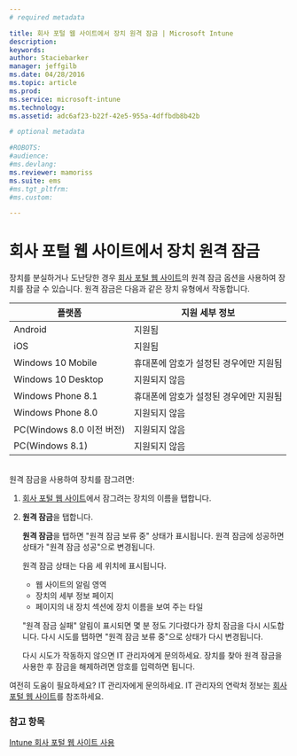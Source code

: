 ```yaml
---
# required metadata

title: 회사 포털 웹 사이트에서 장치 원격 잠금 | Microsoft Intune
description:
keywords:
author: Staciebarker
manager: jeffgilb
ms.date: 04/28/2016
ms.topic: article
ms.prod:
ms.service: microsoft-intune
ms.technology:
ms.assetid: adc6af23-b22f-42e5-955a-4dffbdb8b42b

# optional metadata

#ROBOTS:
#audience:
#ms.devlang:
ms.reviewer: mamoriss
ms.suite: ems
#ms.tgt_pltfrm:
#ms.custom:

---
```



# 회사 포털 웹 사이트에서 장치 원격 잠금

장치를 분실하거나 도난당한 경우 [회사 포털 웹 사이트](http://portal.manage.microsoft.com)의 원격 잠금 옵션을 사용하여 장치를 잠글 수 있습니다. 원격 잠금은 다음과 같은 장치 유형에서 작동합니다.

플랫폼  |지원 세부 정보  
---------|---------
Android | 지원됨       
iOS | 지원됨
Windows 10 Mobile | 휴대폰에 암호가 설정된 경우에만 지원됨     
Windows 10 Desktop | 지원되지 않음  
Windows Phone 8.1 | 휴대폰에 암호가 설정된 경우에만 지원됨
Windows Phone 8.0 | 지원되지 않음
PC(Windows 8.0 이전 버전) | 지원되지 않음       
PC(Windows 8.1) | 지원되지 않음

</br>
원격 잠금을 사용하여 장치를 잠그려면:

1.  [회사 포털 웹 사이트](http://portal.manage.microsoft.com)에서 잠그려는 장치의 이름을 탭합니다.

2.  **원격 잠금**을 탭합니다.

    **원격 잠금**을 탭하면 "원격 잠금 보류 중" 상태가 표시됩니다.  원격 잠금에 성공하면 상태가 "원격 잠금 성공"으로 변경됩니다.

    원격 잠금 상태는 다음 세 위치에 표시됩니다.

    * 웹 사이트의 알림 영역 
    * 장치의 세부 정보 페이지
    * 페이지의 내 장치 섹션에 장치 이름을 보여 주는 타일

    "원격 잠금 실패" 알림이 표시되면 몇 분 정도 기다렸다가 장치 잠금을 다시 시도합니다. 다시 시도를 탭하면 "원격 잠금 보류 중"으로 상태가 다시 변경됩니다. 

    다시 시도가 작동하지 않으면 IT 관리자에게 문의하세요. 장치를 찾아 원격 잠금을 사용한 후 잠금을 해제하려면 암호를 입력하면 됩니다.

여전히 도움이 필요하세요? IT 관리자에게 문의하세요. IT 관리자의 연락처 정보는 [회사 포털 웹 사이트](http://portal.manage.microsoft.com)를 참조하세요.

### 참고 항목
[Intune 회사 포털 웹 사이트 사용](using-the-intune-company-portal-website.md)

<!--HONumber=Jun16_HO2-->


